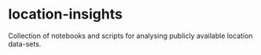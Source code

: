 # location-insights
Collection of notebooks and scripts for analysing publicly available location data-sets.
